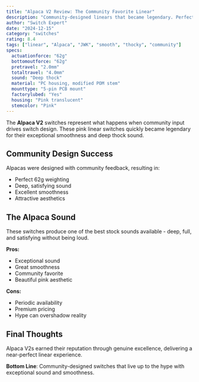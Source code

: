 ```yaml
---
title: "Alpaca V2 Review: The Community Favorite Linear"
description: "Community-designed linears that became legendary. Perfect balance of smoothness, sound, and aesthetics."
author: "Switch Expert"
date: "2024-12-15"
category: "switches"
rating: 8.4
tags: ["linear", "Alpaca", "JWK", "smooth", "thocky", "community"]
specs:
  actuationforce: "62g"
  bottomoutforce: "62g"
  pretravel: "2.0mm"
  totaltravel: "4.0mm"
  sound: "Deep thock"
  material: "PC housing, modified POM stem"
  mounttype: "5-pin PCB mount"
  factorylubed: "Yes"
  housing: "Pink translucent"
  stemcolor: "Pink"
---
```


The **Alpaca V2** switches represent what happens when community input drives switch design. These pink linear switches quickly became legendary for their exceptional smoothness and deep thock sound.

## Community Design Success
Alpacas were designed with community feedback, resulting in:


- Perfect 62g weighting
- Deep, satisfying sound
- Excellent smoothness
- Attractive aesthetics

## The Alpaca Sound
These switches produce one of the best stock sounds available - deep, full, and satisfying without being loud.

**Pros:**


- Exceptional sound
- Great smoothness
- Community favorite
- Beautiful pink aesthetic

**Cons:**


- Periodic availability
- Premium pricing
- Hype can overshadow reality

## Final Thoughts
Alpaca V2s earned their reputation through genuine excellence, delivering a near-perfect linear experience.

**Bottom Line**: Community-designed switches that live up to the hype with exceptional sound and smoothness.